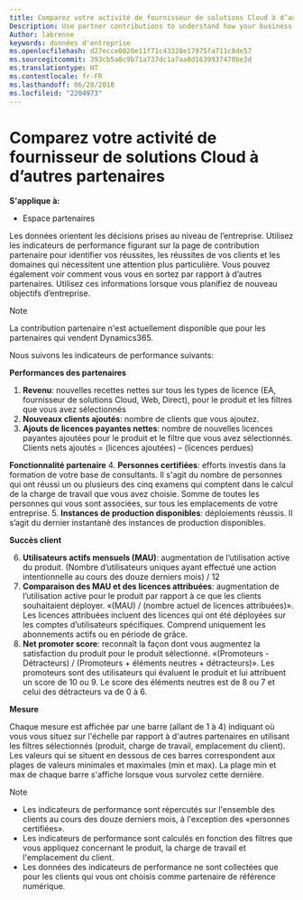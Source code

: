 ```yaml
---
title: Comparez votre activité de fournisseur de solutions Cloud à d’autres partenaires | Espace partenaires
Description: Use partner contributions to understand how your business is growing and succeeding
Author: labrenne
keywords: données d'entreprise
ms.openlocfilehash: d27ecce0020e11f71c43328e17975fa711c8de57
ms.sourcegitcommit: 393cb5a8c9b71a737dc1a7aa8d1639937470be3d
ms.translationtype: HT
ms.contentlocale: fr-FR
ms.lasthandoff: 06/28/2018
ms.locfileid: "2204973"
---
```

# <a name="compare-your-csp-business-to-other-partners"></a>Comparez votre activité de fournisseur de solutions Cloud à d’autres partenaires 

**S'applique à:**
- Espace partenaires

Les données orientent les décisions prises au niveau de l’entreprise. Utilisez les indicateurs de performance figurant sur la page de contribution partenaire pour identifier vos réussites, les réussites de vos clients et les domaines qui nécessitent une attention plus particulière. Vous pouvez également voir comment vous vous en sortez par rapport à d’autres partenaires. Utilisez ces informations lorsque vous planifiez de nouveau objectifs d’entreprise.

>[!NOTE]
>La contribution partenaire n'est actuellement disponible que pour les partenaires qui vendent Dynamics365.

Nous suivons les indicateurs de performance suivants:

**Performances des partenaires**

1. **Revenu**: nouvelles recettes nettes sur tous les types de licence (EA, fournisseur de solutions Cloud, Web, Direct), pour le produit et les filtres que vous avez sélectionnés
2. **Nouveaux clients ajoutés**: nombre de clients que vous ajoutez.
3. **Ajouts de licences payantes nettes**: nombre de nouvelles licences payantes ajoutées pour le produit et le filtre que vous avez sélectionnés.  Clients nets ajoutés = (licences ajoutées) – (licences perdues) 

**Fonctionnalité partenaire**
4. **Personnes certifiées**: efforts investis dans la formation de votre base de consultants. Il s'agit du nombre de personnes qui ont réussi un ou plusieurs des cinq examens qui comptent dans le calcul de la charge de travail que vous avez choisie. Somme de toutes les personnes qui vous sont associées, sur tous les emplacements de votre entreprise.
5. **Instances de production disponibles**: déploiements réussis. Il s’agit du dernier instantané des instances de production disponibles.

**Succès client**

6.  **Utilisateurs actifs mensuels (MAU)**: augmentation de l’utilisation active du produit.
(Nombre d’utilisateurs uniques ayant effectué une action intentionnelle au cours des douze derniers mois) / 12
7. **Comparaison des MAU et des licences attribuées**: augmentation de l’utilisation active pour le produit par rapport à ce que les clients souhaitaient déployer. «(MAU) / (nombre actuel de licences attribuées)». Les licences attribuées incluent des licences qui ont été déployées sur les comptes d’utilisateurs spécifiques.  Comprend uniquement les abonnements actifs ou en période de grâce. 
8.  **Net promoter score**: reconnaît la façon dont vous augmentez la satisfaction du produit pour le produit sélectionné.
«(Promoteurs - Détracteurs) / (Promoteurs + éléments neutres + détracteurs)». Les promoteurs sont des utilisateurs qui évaluent le produit et lui attribuent un score de 10 ou 9. Le score des éléments neutres est de 8 ou 7 et celui des détracteurs va de 0 à 6.

**Mesure**

Chaque mesure est affichée par une barre (allant de 1 à 4) indiquant où vous vous situez sur l'échelle par rapport à d'autres partenaires en utilisant les filtres sélectionnés (produit, charge de travail, emplacement du client). Les valeurs qui se situent en dessous de ces barres correspondent aux plages de valeurs minimales et maximales (min et max). La plage min et max de chaque barre s'affiche lorsque vous survolez cette dernière.  

>[!NOTE] 
>- Les indicateurs de performance sont répercutés sur l'ensemble des clients au cours des douze derniers mois, à l'exception des «personnes certifiées».        
>- Les indicateurs de performance sont calculés en fonction des filtres que vous appliquez concernant le produit, la charge de travail et l'emplacement du client.
>- Les données des indicateurs de performance ne sont collectées que pour les clients qui vous ont choisis comme partenaire de référence numérique. 

  